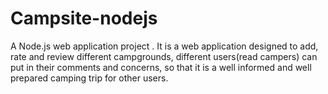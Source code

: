 # Campsite-nodejs
A Node.js web application project . It is a web application designed to add, rate and review different campgrounds, different users(read campers) can put in their comments and concerns, so that it is a well informed and well prepared camping trip for other users.
